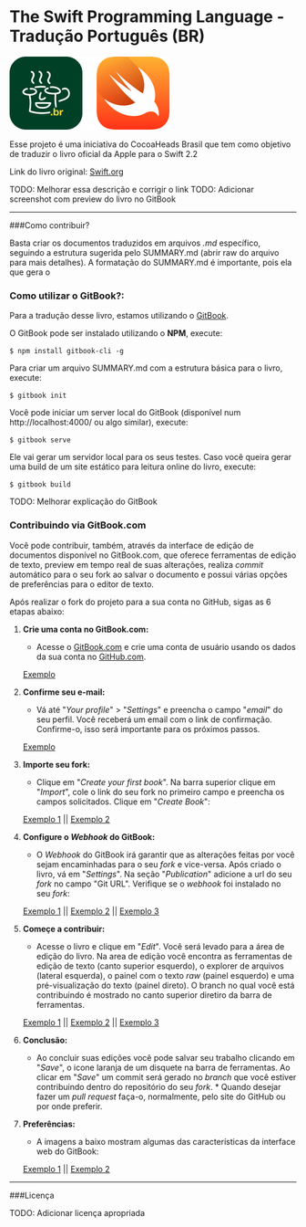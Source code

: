 # The Swift Programming Language - Tradução Português (BR)

![](artes/hero.png)


Esse projeto é uma iniciativa do CocoaHeads Brasil que tem como objetivo de traduzir o livro oficial da Apple para o Swift 2.2

Link do livro original: [Swift.org](http://swift.org/download)

TODO: Melhorar essa descrição e corrigir o link
TODO: Adicionar screenshot com preview do livro no GitBook

---

###Como contribuir?

Basta criar os documentos traduzidos em arquivos *.md* específico, seguindo a estrutura sugerida pelo SUMMARY.md (abrir raw do arquivo para mais detalhes). A formatação do SUMMARY.md é importante, pois ela que gera o

### Como utilizar o GitBook?:

Para a tradução desse livro, estamos utilizando o [GitBook](http://gitbook.com).

O GitBook pode ser instalado utilizando o **NPM**, execute:

```
$ npm install gitbook-cli -g
```

Para criar um arquivo SUMMARY.md com a estrutura básica para o livro, execute:

```
$ gitbook init
```

Você pode iniciar um server local do GitBook (disponível num http://localhost:4000/ ou algo similar), execute:

```
$ gitbook serve
```

Ele vai gerar um servidor local para os seus testes. Caso você queira gerar uma build de um site estático para leitura online do livro, execute:

```
$ gitbook build
```

TODO: Melhorar explicação do GitBook

### Contribuindo via GitBook.com

Você pode contribuir, também, através da interface de edição de documentos disponível no GitBook.com, que oferece ferramentas de edição de texto, preview em tempo real de suas alterações, realiza *commit* automático para o seu fork ao salvar o documento e possui várias opções de preferências para o editor de texto.

Após realizar o fork do projeto para a sua conta no GitHub, sigas as 6 etapas abaixo:

1. **Crie uma conta no GitBook.com:**
    * Acesse o [GitBook.com](https://www.gitbook.com) e crie uma conta de usuário usando os dados da sua conta no [GitHub.com](https://github.com/).

    [Exemplo](artes/project/tutorials/gitbook_web/figura_0.png)
    
1. **Confirme seu e-mail:**
    
    * Vá até "*Your profile*" > "*Settings*" e preencha o campo "*email*" do seu perfil. Você receberá um email com o link de confirmação. Confirme-o, isso será importante para os próximos passos.
    
    [Exemplo](artes/project/tutorials/gitbook_web/figura_1.png)

1. **Importe seu fork:**
    
    * Clique em "*Create your first book*". Na barra superior clique em "*Import*", cole o link do seu fork no primeiro campo e preencha os campos solicitados. Clique em "*Create Book*":
    
    [Exemplo 1](artes/project/tutorials/gitbook_web/figura_3.png) || 
    [Exemplo 2](artes/project/tutorials/gitbook_web/figura_4.png)
    
1. **Configure o *Webhook* do GitBook:**
    
    * O *Webhook* do GitBook irá garantir que as alterações feitas por você sejam encaminhadas para o seu *fork* e vice-versa. Após criado o livro, vá em "*Settings*". Na seção "*Publication*" adicione a url do seu *fork* no campo "Git URL". Verifique se o *webhook* foi instalado no seu *fork*:
        
    [Exemplo 1](artes/project/tutorials/gitbook_web/figura_5.png) || 
    [Exemplo 2](artes/project/tutorials/gitbook_web/figura_6.png) ||
    [Exemplo 3](artes/project/tutorials/gitbook_web/figura_7.png)
    
1. **Começe a contribuir:**
    
    * Acesse o livro e clique em "*Edit*". Você será levado para a área de edição do livro. Na area de edição você encontra as ferramentas de edição de texto (canto superior esquerdo), o explorer de arquivos (lateral esquerda), o painel com o texto *raw* (painel esquerdo) e uma pré-visualização do texto (painel direto). O branch no qual você está contribuindo é mostrado no canto superior diretiro da barra de ferramentas. 
    
    [Exemplo 1](artes/project/tutorials/gitbook_web/figura_8.png) || 
    [Exemplo 2](artes/project/tutorials/gitbook_web/figura_9.png) || 
    [Exemplo 3](artes/project/tutorials/gitbook_web/figura_10.png)
    
1. **Conclusão:**
     * Ao concluir suas edições você pode salvar seu trabalho clicando em "*Save*", o icone laranja de um disquete na barra de ferramentas. Ao clicar em "*Save*" um commit será gerado no *branch* que você estiver contribuindo dentro do repositório do seu *fork*. * Quando desejar fazer um *pull request* faça-o, normalmente, pelo site do GitHub ou por onde preferir.


1. **Preferências:**
    
    * A imagens a baixo mostram algumas das características da interface web do GitBook:
        
    [Exemplo 1](artes/project/tutorials/gitbook_web/figura_11.png) || 
    [Exemplo 2](artes/project/tutorials/gitbook_web/figura_12.png)

---

###Licença

TODO: Adicionar licença apropriada
